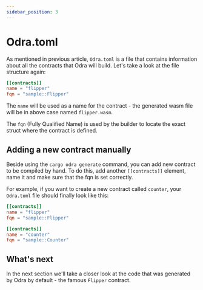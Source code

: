 ```yaml
---
sidebar_position: 3
---
```


# Odra.toml

As mentioned in previous article, `Odra.toml` is a file that contains information about all the contracts
that Odra will build. Let's take a look at the file structure again:

```toml
[[contracts]]
name = "flipper"
fqn = "sample::Flipper"
```

The `name` will be used as a name for the contract - the generated wasm file will be in above case named
`flipper.wasm`.

The `fqn` (Fully Qualified Name) is used by the builder to locate the exact struct where
the contract is defined.

## Adding a new contract manually

Beside using the `cargo odra generate` command, you can add new contract to be compiled by hand.
To do this, add another `[[contracts]]` element, name it and make sure that the fqn is set correctly.

For example, if you want to create a new contract called `counter`, your `Odra.toml` file should finally
look like this:

```toml
[[contracts]]
name = "flipper"
fqn = "sample::Flipper"

[[contracts]]
name = "counter"
fqn = "sample::Counter"
```

## What's next
In the next section we'll take a closer look at the code that was generated by Odra by default - the famous
`Flipper` contract.
